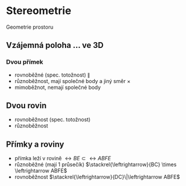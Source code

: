 # Stereometrie
Geometrie prostoru

## Vzájemná poloha … ve 3D

### Dvou přímek

- rovnoběžné (spec. totožnost) $\|$
- různoběžnost, mají společné body a jiný směr $\times$
- mimoběžnot, nemají společné body

## Dvou rovin

- rovnoběžnost (spec. totožnost)
- různoběžnost

## Přímky a roviny

- přímka leží v rovině $\leftrightarrow BE \subset \leftrightarrow ABFE$
- různoběžné (mají 1 průsečík) $\stackrel{\leftrightarrow}{BC} \times \leftrightarrow ABFE$
- rovnoběžnost $\stackrel{\leftrightarrow}{DC}\|\leftrightarrow ABFE$
